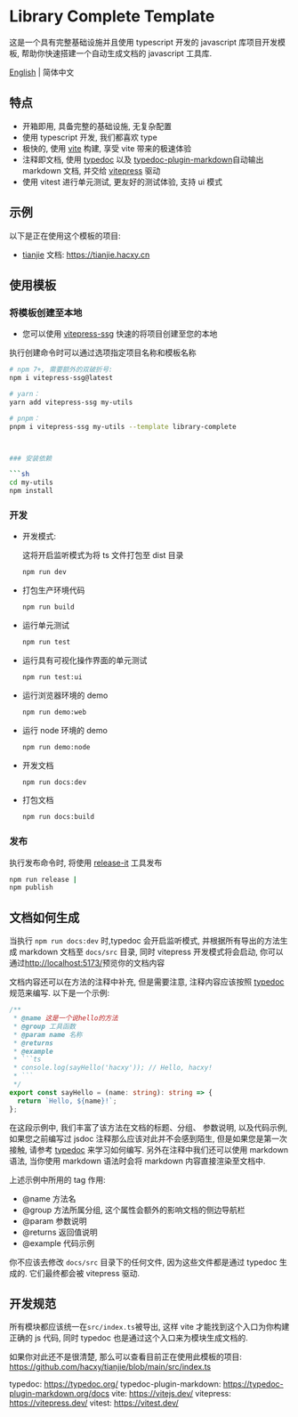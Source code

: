 # Library Complete Template

这是一个具有完整基础设施并且使用 typescript 开发的 javascript 库项目开发模板, 帮助你快速搭建一个自动生成文档的 javascript 工具库.

[English](./README.md) | 简体中文

## 特点

- 开箱即用, 具备完整的基础设施, 无复杂配置
- 使用 typescript 开发, 我们都喜欢 type
- 极快的, 使用 [vite](https://vitejs.dev/) 构建, 享受 vite 带来的极速体验
- 注释即文档, 使用 [typedoc](https://typedoc.org/) 以及 [typedoc-plugin-markdown](https://typedoc-plugin-markdown.org/)自动输出 markdown 文档, 并交给 [vitepress](https://vitepress.dev/) 驱动
- 使用 vitest 进行单元测试, 更友好的测试体验, 支持 ui 模式

## 示例

以下是正在使用这个模板的项目:

- [tianjie](https://github.com/hacxy/tianjie) 文档: <https://tianjie.hacxy.cn>

## 使用模板

### 将模板创建至本地

- 您可以使用 [vitepress-ssg](https://github.com/hacxy/vitepress-ssg) 快速的将项目创建至您的本地

执行创建命令时可以通过选项指定项目名称和模板名称

```sh
# npm 7+, 需要额外的双破折号:
npm i vitepress-ssg@latest 

# yarn：
yarn add vitepress-ssg my-utils 

# pnpm：
pnpm i vitepress-ssg my-utils --template library-complete



### 安装依赖

```sh
cd my-utils
npm install
```

### 开发

- 开发模式:

  这将开启监听模式为将 ts 文件打包至 dist 目录

  ```sh
  npm run dev
  ```

- 打包生产环境代码

  ```sh
  npm run build
  ```

- 运行单元测试

  ```sh
  npm run test
  ```

- 运行具有可视化操作界面的单元测试

  ```sh
  npm run test:ui
  ```

- 运行浏览器环境的 demo

  ```sh
  npm run demo:web
  ```

- 运行 node 环境的 demo

  ```sh
  npm run demo:node
  ```

- 开发文档

  ```sh
  npm run docs:dev
  ```

- 打包文档

  ```sh
  npm run docs:build
  ```

### 发布

执行发布命令时, 将使用 [release-it](https://github.com/release-it/release-it) 工具发布

```sh
npm run release |
npm publish    
```

## 文档如何生成

当执行 `npm run docs:dev` 时,typedoc 会开启监听模式, 并根据所有导出的方法生成 markdown 文档至 `docs/src` 目录, 同时 vitepress 开发模式将会启动, 你可以通过<http://localhost:5173/>预览你的文档内容

文档内容还可以在方法的注释中补充, 但是需要注意, 注释内容应该按照 [typedoc](https://typedoc.org/guides/overview/) 规范来编写. 以下是一个示例:

````ts
/**
 * @name 这是一个说hello的方法
 * @group 工具函数
 * @param name 名称
 * @returns
 * @example
 * ```ts
 * console.log(sayHello('hacxy')); // Hello, hacxy!
 * ```
 */
export const sayHello = (name: string): string => {
  return `Hello, ${name}!`;
};
````

在这段示例中, 我们丰富了该方法在文档的标题、分组、 参数说明, 以及代码示例, 如果您之前编写过 jsdoc 注释那么应该对此并不会感到陌生, 但是如果您是第一次接触, 请参考 [typedoc](https://typedoc.org/guides/overview/) 来学习如何编写.
另外在注释中我们还可以使用 markdown 语法, 当你使用 markdown 语法时会将 markdown 内容直接渲染至文档中.

上述示例中所用的 tag 作用:

- @name 方法名
- @group 方法所属分组, 这个属性会额外的影响文档的侧边导航栏
- @param 参数说明
- @returns 返回值说明
- @example 代码示例

你不应该去修改 `docs/src` 目录下的任何文件, 因为这些文件都是通过 typedoc 生成的. 它们最终都会被 vitepress 驱动.

## 开发规范

所有模块都应该统一在`src/index.ts`被导出, 这样 vite 才能找到这个入口为你构建正确的 js 代码, 同时 typedoc 也是通过这个入口来为模块生成文档的.

如果你对此还不是很清楚, 那么可以查看目前正在使用此模板的项目: <https://github.com/hacxy/tianjie/blob/main/src/index.ts>

typedoc: https://typedoc.org/
typedoc-plugin-markdown: https://typedoc-plugin-markdown.org/docs
vite: https://vitejs.dev/
vitepress: https://vitepress.dev/
vitest: https://vitest.dev/
